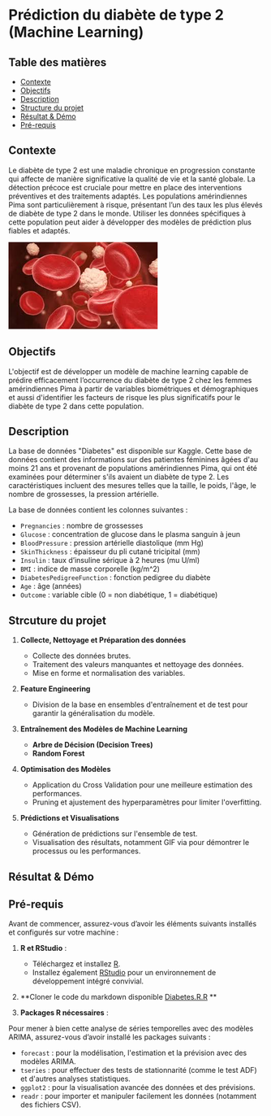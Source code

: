 # Prédiction du diabète de type 2 (Machine Learning)

## Table des matières 

- [Contexte](#Contexte)
- [Objectifs](#Objectifs)
- [Description](#description)
- [Structure du projet](#structure)
- [Résultat & Démo](#Résultat&Démo)
- [Pré-requis](#pré-requis)

## Contexte 

Le diabète de type 2 est une maladie chronique en progression constante qui affecte de manière significative la qualité de vie et la santé globale. La détection précoce est cruciale pour mettre en place des interventions préventives et des traitements adaptés. Les populations amérindiennes Pima sont particulièrement à risque, présentant l’un des taux les plus élevés de diabète de type 2 dans le monde.
Utiliser les données spécifiques à cette population peut aider à développer des modèles de prédiction plus fiables et adaptés.

![](Image_Diabetes.jpeg)

## Objectifs

L'objectif est de développer un modèle de machine learning capable de prédire efficacement l’occurrence du diabète de type 2 chez les femmes amérindiennes Pima à partir de variables biométriques et démographiques et aussi d'identifier les facteurs de risque les plus significatifs pour le diabète de type 2 dans cette population.

## Description

La base de données "Diabetes" est disponible sur Kaggle. Cette base de données contient des informations sur des patientes féminines âgées d'au moins 21 ans et provenant de populations amérindiennes Pima, qui ont été examinées pour déterminer s'ils avaient un diabète de type 2. Les caractéristiques incluent des mesures telles que la taille, le poids, l'âge, le nombre de grossesses, la pression artérielle.

La base de données contient les colonnes suivantes :

- `Pregnancies` : nombre de grossesses
- `Glucose` : concentration de glucose dans le plasma sanguin à jeun
- `BloodPressure` : pression artérielle diastolique (mm Hg)
- `SkinThickness` : épaisseur du pli cutané tricipital (mm)
- `Insulin` : taux d’insuline sérique à 2 heures (mu U/ml)
- `BMI` : indice de masse corporelle (kg/m^2)
- `DiabetesPedigreeFunction` : fonction pedigree du diabète
- `Age` : âge (années)
- `Outcome` : variable cible (0 = non diabétique, 1 = diabétique)

## Strcuture du projet 

1. **Collecte, Nettoyage et Préparation des données**  
   - Collecte des données brutes.  
   - Traitement des valeurs manquantes et nettoyage des données.  
   - Mise en forme et normalisation des variables.

2. **Feature Engineering**  
   - Division de la base en ensembles d'entraînement et de test pour garantir la généralisation du modèle.

3. **Entraînement des Modèles de Machine Learning**  
   - **Arbre de Décision (Decision Trees)** 
   - **Random Forest** 

4. **Optimisation des Modèles**  
   - Application du Cross Validation  pour une meilleure estimation des performances.  
   - Pruning et ajustement des hyperparamètres pour limiter l'overfitting.

5. **Prédictions et Visualisations**  
   - Génération de prédictions sur l'ensemble de test.  
   - Visualisation des résultats, notamment GIF via  pour démontrer le processus ou les performances.

## Résultat & Démo 







## Pré-requis


Avant de commencer, assurez-vous d’avoir les éléments suivants installés et configurés sur votre machine :

1. **R et RStudio** :  
   - Téléchargez et installez [R](https://cran.r-project.org/).  
   - Installez également [RStudio](https://posit.co/download/rstudio/) pour un environnement de développement intégré convivial.
  
2. **Cloner le code du markdown disponible [Diabetes.R.R](Diabetes.R.R) ** 

3. **Packages R nécessaires** :  

Pour mener à bien cette analyse de séries temporelles avec des modèles ARIMA, assurez-vous d’avoir installé les packages suivants :

- `forecast` : pour la modélisation, l'estimation et la prévision avec des modèles ARIMA.
- `tseries` : pour effectuer des tests de stationnarité (comme le test ADF) et d'autres analyses statistiques.
- `ggplot2` : pour la visualisation avancée des données et des prévisions.
- `readr` : pour importer et manipuler facilement les données (notamment des fichiers CSV).



